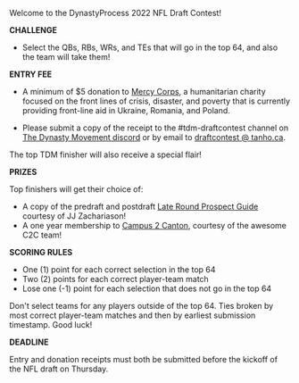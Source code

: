 Welcome to the DynastyProcess 2022 NFL Draft Contest!

**CHALLENGE**

* Select the QBs, RBs, WRs, and TEs that will go in the top 64, and also the team will take them!

**ENTRY FEE**

* A minimum of $5 donation to [Mercy Corps](https://www.mercycorps.org/), a humanitarian charity focused on the front lines of crisis, disaster, and poverty that is currently providing front-line aid in Ukraine, Romania, and Poland. 

* Please submit a copy of the receipt to the #tdm-draftcontest channel on [The Dynasty Movement discord](https://thedynastymovement.com/discord) or by email to [draftcontest @ tanho.ca](mailto://draftcontest@tanho.ca).

The top TDM finisher will also receive a special flair!

**PRIZES**

Top finishers will get their choice of:

* A copy of the predraft and postdraft [Late Round Prospect Guide](https://lateround.com/#guides) courtesy of JJ Zachariason!
* A one year membership to [Campus 2 Canton](https://campus2canton.com), courtesy of the awesome C2C team!

**SCORING RULES**

* One (1) point for each correct selection in the top 64
* Two (2) points for each correct player-team match
* Lose one (-1) point for each selection that does not go in the top 64

Don't select teams for any players outside of the top 64. Ties broken by most correct player-team matches and then by earliest submission timestamp. Good luck!

**DEADLINE**

Entry and donation receipts must both be submitted before the kickoff of the NFL draft on Thursday.
